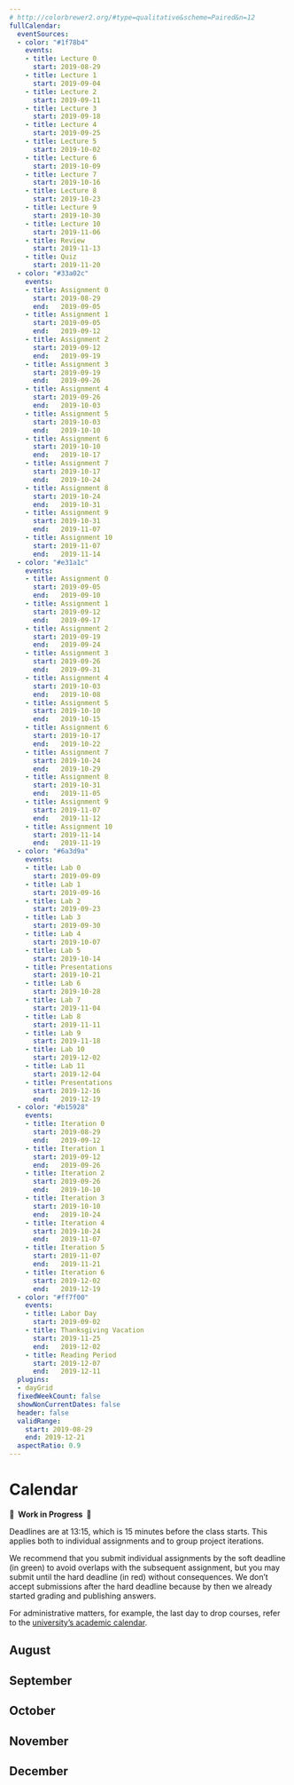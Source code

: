 ```yaml
---
# http://colorbrewer2.org/#type=qualitative&scheme=Paired&n=12
fullCalendar:
  eventSources:
  - color: "#1f78b4"
    events:
    - title: Lecture 0
      start: 2019-08-29
    - title: Lecture 1
      start: 2019-09-04
    - title: Lecture 2
      start: 2019-09-11
    - title: Lecture 3
      start: 2019-09-18
    - title: Lecture 4
      start: 2019-09-25
    - title: Lecture 5
      start: 2019-10-02
    - title: Lecture 6
      start: 2019-10-09
    - title: Lecture 7
      start: 2019-10-16
    - title: Lecture 8
      start: 2019-10-23
    - title: Lecture 9
      start: 2019-10-30
    - title: Lecture 10
      start: 2019-11-06
    - title: Review
      start: 2019-11-13
    - title: Quiz
      start: 2019-11-20
  - color: "#33a02c"
    events:
    - title: Assignment 0
      start: 2019-08-29
      end:   2019-09-05
    - title: Assignment 1
      start: 2019-09-05
      end:   2019-09-12
    - title: Assignment 2
      start: 2019-09-12
      end:   2019-09-19
    - title: Assignment 3
      start: 2019-09-19
      end:   2019-09-26
    - title: Assignment 4
      start: 2019-09-26
      end:   2019-10-03
    - title: Assignment 5
      start: 2019-10-03
      end:   2019-10-10
    - title: Assignment 6
      start: 2019-10-10
      end:   2019-10-17
    - title: Assignment 7
      start: 2019-10-17
      end:   2019-10-24
    - title: Assignment 8
      start: 2019-10-24
      end:   2019-10-31
    - title: Assignment 9
      start: 2019-10-31
      end:   2019-11-07
    - title: Assignment 10
      start: 2019-11-07
      end:   2019-11-14
  - color: "#e31a1c"
    events:
    - title: Assignment 0
      start: 2019-09-05
      end:   2019-09-10
    - title: Assignment 1
      start: 2019-09-12
      end:   2019-09-17
    - title: Assignment 2
      start: 2019-09-19
      end:   2019-09-24
    - title: Assignment 3
      start: 2019-09-26
      end:   2019-09-31
    - title: Assignment 4
      start: 2019-10-03
      end:   2019-10-08
    - title: Assignment 5
      start: 2019-10-10
      end:   2019-10-15
    - title: Assignment 6
      start: 2019-10-17
      end:   2019-10-22
    - title: Assignment 7
      start: 2019-10-24
      end:   2019-10-29
    - title: Assignment 8
      start: 2019-10-31
      end:   2019-11-05
    - title: Assignment 9
      start: 2019-11-07
      end:   2019-11-12
    - title: Assignment 10
      start: 2019-11-14
      end:   2019-11-19
  - color: "#6a3d9a"
    events:
    - title: Lab 0
      start: 2019-09-09
    - title: Lab 1
      start: 2019-09-16
    - title: Lab 2
      start: 2019-09-23
    - title: Lab 3
      start: 2019-09-30
    - title: Lab 4
      start: 2019-10-07
    - title: Lab 5
      start: 2019-10-14
    - title: Presentations
      start: 2019-10-21
    - title: Lab 6
      start: 2019-10-28
    - title: Lab 7
      start: 2019-11-04
    - title: Lab 8
      start: 2019-11-11
    - title: Lab 9
      start: 2019-11-18
    - title: Lab 10
      start: 2019-12-02
    - title: Lab 11
      start: 2019-12-04
    - title: Presentations
      start: 2019-12-16
      end:   2019-12-19
  - color: "#b15928"
    events:
    - title: Iteration 0
      start: 2019-08-29
      end:   2019-09-12
    - title: Iteration 1
      start: 2019-09-12
      end:   2019-09-26
    - title: Iteration 2
      start: 2019-09-26
      end:   2019-10-10
    - title: Iteration 3
      start: 2019-10-10
      end:   2019-10-24
    - title: Iteration 4
      start: 2019-10-24
      end:   2019-11-07
    - title: Iteration 5
      start: 2019-11-07
      end:   2019-11-21
    - title: Iteration 6
      start: 2019-12-02
      end:   2019-12-19
  - color: "#ff7f00"
    events:
    - title: Labor Day
      start: 2019-09-02
    - title: Thanksgiving Vacation
      start: 2019-11-25
      end:   2019-12-02
    - title: Reading Period
      start: 2019-12-07
      end:   2019-12-11
  plugins:
  - dayGrid
  fixedWeekCount: false
  showNonCurrentDates: false
  header: false
  validRange:
    start: 2019-08-29
    end: 2019-12-21
  aspectRatio: 0.9
---
```


Calendar
========

**🚧  Work in Progress  🚧**

Deadlines are at 13:15, which is 15 minutes before the class starts. This applies both to individual assignments and to group project iterations.

We recommend that you submit individual assignments by the soft deadline (in green) to avoid overlaps with the subsequent assignment, but you may submit until the hard deadline (in red) without consequences. We don’t accept submissions after the hard deadline because by then we already started grading and publishing answers.

For administrative matters, for example, the last day to drop courses, refer to the [university’s academic calendar](https://studentaffairs.jhu.edu/registrar/wp-content/uploads/sites/23/2017/03/FINAL.academic-calendar-2019-2020.REVISED_4.29.2019.pdf).

August
------

<div data-calendar="2019-08-01"></div>

September
---------

<div data-calendar="2019-09-01"></div>

October
-------

<div data-calendar="2019-10-01"></div>

November
--------

<div data-calendar="2019-11-01"></div>

December
--------

<div data-calendar="2019-12-01"></div>

 

<script src="fullcalendar-4.2.0/packages/core/main.min.js"></script>
<script src="fullcalendar-4.2.0/packages/daygrid/main.min.js"></script>
<link rel="stylesheet" type="text/css" href="fullcalendar-4.2.0/packages/core/main.min.css">
<link rel="stylesheet" type="text/css" href="fullcalendar-4.2.0/packages/daygrid/main.min.css">
<script>
document.querySelectorAll("[data-calendar]").forEach(element => {
  new FullCalendar.Calendar(element, {
    ...{{ page.fullCalendar | jsonify }},
    defaultDate: element.dataset.calendar
  }).render();
});
</script>
